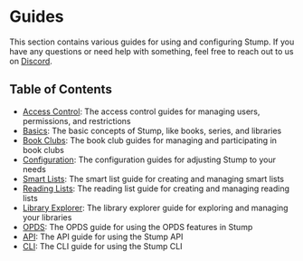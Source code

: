 # Guides

This section contains various guides for using and configuring Stump. If you have any questions or need help with something, feel free to reach out to us on [Discord](https://discord.gg/63Ybb7J3as).

## Table of Contents

- [Access Control](/guides/access-control): The access control guides for managing users, permissions, and restrictions
- [Basics](/guides/basics): The basic concepts of Stump, like books, series, and libraries
- [Book Clubs](/guides/book-clubs): The book club guides for managing and participating in book clubs
- [Configuration](/guides/configuration): The configuration guides for adjusting Stump to your needs
- [Smart Lists](/guides/smart-lists): The smart list guide for creating and managing smart lists
- [Reading Lists](/guides/reading-lists): The reading list guide for creating and managing reading lists
- [Library Explorer](/guides/library-explorer): The library explorer guide for exploring and managing your libraries
- [OPDS](/guides/opds): The OPDS guide for using the OPDS features in Stump
- [API](/guides/api): The API guide for using the Stump API
- [CLI](/guides/cli): The CLI guide for using the Stump CLI
